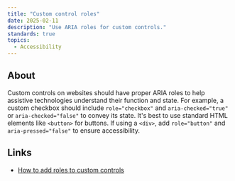 ```yaml
---
title: "Custom control roles"
date: 2025-02-11
description: "Use ARIA roles for custom controls."
standards: true
topics:
  - Accessibility
---
```


## About

Custom controls on websites should have proper ARIA roles to help assistive technologies understand their function and state. For example, a custom checkbox should include `role="checkbox"` and `aria-checked="true"` or `aria-checked="false"` to convey its state. It's best to use standard HTML elements like `<button>` for buttons. If using a `<div>`, add `role="button"` and `aria-pressed="false"` to ensure accessibility.

## Links

- [How to add roles to custom controls](https://developer.chrome.com/docs/lighthouse/accessibility/custom-control-roles/)